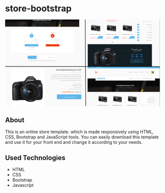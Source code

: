 # store-bootstrap

![This is an image](https://github.com/shadmanAh/store-bootstrap/blob/main/store.png)
## About
This is an online store template. which is made responsively using HTML, CSS, Bootstrap and JavaScript tools.
You can easily download this template and use it for your front end and change it according to your needs.

## Used Technologies

- HTML
- CSS
- Bootstrap
- Javascript

